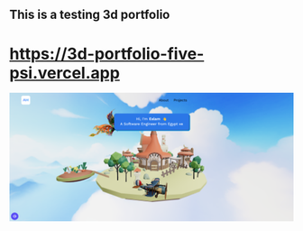 ## This is a testing 3d portfolio

# https://3d-portfolio-five-psi.vercel.app

![screencapture](./screencapture.png)
